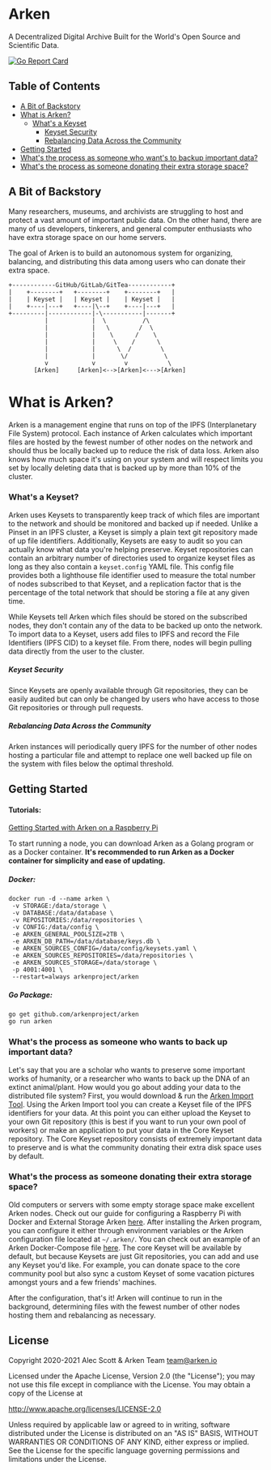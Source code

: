 # Arken

A Decentralized Digital Archive Built for the World's Open Source and Scientific Data.

[![Go Report Card](https://goreportcard.com/badge/github.com/arkenproject/arken)](https://goreportcard.com/report/github.com/arkenproject/arken)

## Table of Contents

- [A Bit of Backstory](#a-bit-of-backstory)
- [What is Arken?](#what-is-arken)
  - [What's a Keyset](#whats-a-keyset)
    - [Keyset Security](#keyset-security)
    - [Rebalancing Data Across the Community](#rebalancing-data-across-the-community)
- [Getting Started](#getting-started)
- [What's the process as someone who want's to backup important data?](#what's-the-process-as-someone-who-want's-to-backup-important-data?)
- [What's the process as someone donating their extra storage space?](#what's-the-process-as-someone-donating-their-extra-storage-space?)

## A Bit of Backstory

Many researchers, museums, and archivists are struggling to host and protect a vast amount of important public data. 
On the other hand, there are many of us developers, tinkerers, and general computer enthusiasts who have extra storage 
space on our home servers.

The goal of Arken is to build an autonomous system for organizing, balancing, and distributing this data among users who 
can donate their extra space. 

```
+------------GitHub/GitLab/GitTea------------+
|    +--------+   +--------+    +--------+   |
|    | Keyset |   | Keyset |    | Keyset |   |
|    +----|---+   +----|\--+    +----|---+   |
+---------|------------|-\-----------|-------+
          |            |  \          /\
          |            |   \        /  \
          |            |    \      /    \
          |            |     \    /      \
          |            |      \  /        \
          |            |       \/          \
          v            v        v           \
       [Arken]     [Arken]<-->[Arken]<--->[Arken]
```

# What is Arken?

Arken is a management engine that runs on top of the IPFS (Interplanetary File System) protocol. Each instance of Arken 
calculates which important files are hosted by the fewest number of other nodes on the network and should thus be 
locally backed up to reduce the risk of data loss. Arken also knows how much space it's using on your system and will 
respect limits you set by locally deleting data that is backed up by more than 10% of the cluster. 

### What's a Keyset?

Arken uses Keysets to transparently keep track of which files are important to the network and should be
monitored and backed up if needed. Unlike a Pinset in an IPFS cluster, a Keyset is simply a plain text git repository
made of up file identifiers. Additionally, Keysets are easy to audit so you can actually know what data you're helping
preserve. Keyset repositories can contain an arbitrary number of directories used to organize keyset files as long as 
they also contain a `keyset.config` YAML file. This config file provides both a lighthouse file identifier used to 
measure the total number of nodes subscribed to that Keyset, and a replication factor that is the percentage of the
total network that should be storing a file at any given time.

While Keysets tell Arken which files should be stored on the subscribed nodes, they don't contain any of the
data to be backed up onto the network. To import data to a Keyset, users add files to IPFS and record the File 
Identifiers (IPFS CID) to a keyset file. From there, nodes will begin pulling data directly from the user to the cluster.

##### Keyset Security

Since Keysets are openly available through Git repositories, they can be easily audited but can only be changed by 
users who have access to those Git repositories or through pull requests.

##### Rebalancing Data Across the Community

Arken instances will periodically query IPFS for the number of other nodes hosting a particular file and attempt to 
replace one well backed up file on the system with files below the optimal threshold.

## Getting Started

#### Tutorials:
[Getting Started with Arken on a Raspberry Pi](https://github.com/arkenproject/arken/blob/master/docs/raspberry-pi-setup.md)

To start running a node, you can download Arken as a Golang program or as a Docker container. 
**It's recommended to run Arken as a Docker container for simplicity and ease of updating.** 

##### Docker:

```
docker run -d --name arken \
 -v STORAGE:/data/storage \
 -v DATABASE:/data/database \
 -v REPOSITORIES:/data/repositories \
 -v CONFIG:/data/config \
 -e ARKEN_GENERAL_POOLSIZE=2TB \
 -e ARKEN_DB_PATH=/data/database/keys.db \
 -e ARKEN_SOURCES_CONFIG=/data/config/keysets.yaml \
 -e ARKEN_SOURCES_REPOSITORIES=/data/repositories \
 -e ARKEN_SOURCES_STORAGE=/data/storage \
 -p 4001:4001 \
 --restart=always arkenproject/arken
```

##### Go Package:

```
go get github.com/arkenproject/arken
go run arken
```

### What's the process as someone who wants to back up important data?

Let's say that you are a scholar who wants to preserve some important works of humanity, or a researcher who wants 
to back up the DNA of an extinct animal/plant. How would you go about adding your data to the distributed file system? 
First, you would download & run the [Arken Import Tool](https://github.com/arkenproject/ait). Using the Arken Import tool you can create 
a Keyset file of the IPFS identifiers for your data. At this point you can either upload the Keyset to your own Git 
repository (this is best if you want to run your own pool of workers) or make an application to put your data in the
Core Keyset repository. The Core Keyset repository consists of extremely important data to preserve and is what the 
community donating their extra disk space uses by default.

### What's the process as someone donating their extra storage space?

Old computers or servers with some empty storage space make excellent Arken nodes. Check out our guide for configuring a Raspberry Pi with Docker and External Storage Arken [here](https://github.com/arkenproject/arken/blob/master/docs/raspberry-pi-setup.md). After installing the 
Arken program, you can configure it either through environment variables or the Arken configuration file located at `~/.arken/`. You can check out an example of an Arken Docker-Compose file [here](https://github.com/arkenproject/arken/blob/master/docs/examples/docker-compose.yml). The core Keyset will be available by default, but because Keysets are just Git repositories, you can add and use 
any Keyset you'd like. For example, you can donate space to the core community pool but also sync a custom Keyset of 
some vacation pictures amongst yours and a few friends' machines.

After the configuration, that's it! Arken will continue to run in the background, determining files with the fewest 
number of other nodes hosting them and rebalancing as necessary.

## License

Copyright 2020-2021 Alec Scott & Arken Team <team@arken.io>

Licensed under the Apache License, Version 2.0 (the "License");
you may not use this file except in compliance with the License.
You may obtain a copy of the License at

http://www.apache.org/licenses/LICENSE-2.0

Unless required by applicable law or agreed to in writing, software
distributed under the License is distributed on an "AS IS" BASIS,
WITHOUT WARRANTIES OR CONDITIONS OF ANY KIND, either express or implied.
See the License for the specific language governing permissions and
limitations under the License.
